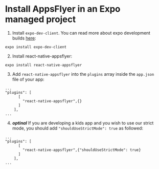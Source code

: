# Install AppsFlyer in an Expo managed project
1. Install `expo-dev-client`. You can read more about expo development builds [here](https://docs.expo.dev/development/introduction/):
```
expo install expo-dev-client
```

2. Install react-native-appsflyer:
```
expo install react-native-appsflyer
```

3. Add `react-native-appsflyer` into the `plugins` array inside the `app.json` file of your app:
```
...
"plugins": [
      [
        "react-native-appsflyer",{}
      ]
    ],
...
```

4. ___optinal___ If you are developing a kids app and you wish to use our strict mode, you should add `"shouldUseStrictMode": true` as followed:
```
...
"plugins": [
      [
        "react-native-appsflyer",{"shouldUseStrictMode": true}
      ]
    ],
...
```
